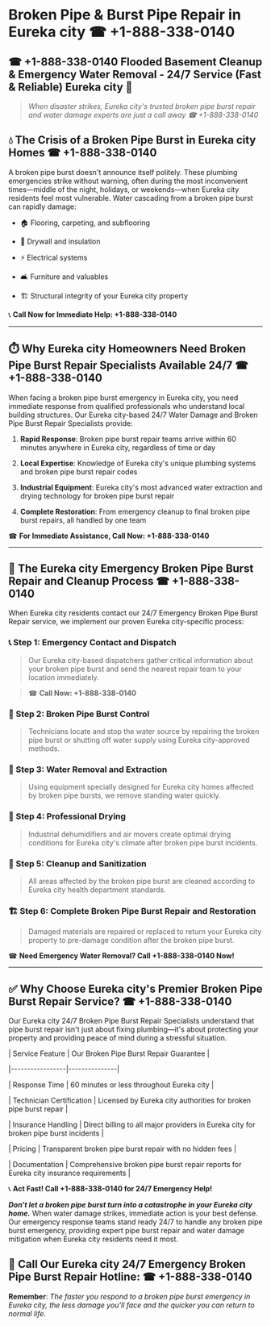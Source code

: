 # Broken Pipe & Burst Pipe Repair in Eureka city ☎ +1-888-338-0140  
## ☎ +1-888-338-0140 Flooded Basement Cleanup & Emergency Water Removal - 24/7 Service (Fast & Reliable) Eureka city 🚨  

> *When disaster strikes, Eureka city's trusted broken pipe burst repair and water damage experts are just a call away ☎ +1-888-338-0140*  

## 💧 The Crisis of a Broken Pipe Burst in Eureka city Homes ☎ +1-888-338-0140  

A broken pipe burst doesn't announce itself politely. These plumbing emergencies strike without warning, often during the most inconvenient times—middle of the night, holidays, or weekends—when Eureka city residents feel most vulnerable. Water cascading from a broken pipe burst can rapidly damage:  

* 🏠 Flooring, carpeting, and subflooring  
* 🧱 Drywall and insulation  
* ⚡ Electrical systems  
* 🛋️ Furniture and valuables  
* 🏗️ Structural integrity of your Eureka city property  

📞 **Call Now for Immediate Help: +1-888-338-0140**  

---  

## ⏱️ Why Eureka city Homeowners Need Broken Pipe Burst Repair Specialists Available 24/7 ☎ +1-888-338-0140  

When facing a broken pipe burst emergency in Eureka city, you need immediate response from qualified professionals who understand local building structures. Our Eureka city-based 24/7 Water Damage and Broken Pipe Burst Repair Specialists provide:  

1. **Rapid Response**: Broken pipe burst repair teams arrive within 60 minutes anywhere in Eureka city, regardless of time or day  
2. **Local Expertise**: Knowledge of Eureka city's unique plumbing systems and broken pipe burst repair codes  
3. **Industrial Equipment**: Eureka city's most advanced water extraction and drying technology for broken pipe burst repair  
4. **Complete Restoration**: From emergency cleanup to final broken pipe burst repairs, all handled by one team  

☎ **For Immediate Assistance, Call Now: +1-888-338-0140**  

---  

## 🔧 The Eureka city Emergency Broken Pipe Burst Repair and Cleanup Process ☎ +1-888-338-0140  

When Eureka city residents contact our 24/7 Emergency Broken Pipe Burst Repair service, we implement our proven Eureka city-specific process:  

### 📞 Step 1: Emergency Contact and Dispatch  
> Our Eureka city-based dispatchers gather critical information about your broken pipe burst and send the nearest repair team to your location immediately.  
> ☎ **Call Now: +1-888-338-0140**  

### 🚿 Step 2: Broken Pipe Burst Control  
> Technicians locate and stop the water source by repairing the broken pipe burst or shutting off water supply using Eureka city-approved methods.  

### 🌊 Step 3: Water Removal and Extraction  
> Using equipment specially designed for Eureka city homes affected by broken pipe bursts, we remove standing water quickly.  

### 💨 Step 4: Professional Drying  
> Industrial dehumidifiers and air movers create optimal drying conditions for Eureka city's climate after broken pipe burst incidents.  

### 🧼 Step 5: Cleanup and Sanitization  
> All areas affected by the broken pipe burst are cleaned according to Eureka city health department standards.  

### 🏗️ Step 6: Complete Broken Pipe Burst Repair and Restoration  
> Damaged materials are repaired or replaced to return your Eureka city property to pre-damage condition after the broken pipe burst.  

☎ **Need Emergency Water Removal? Call +1-888-338-0140 Now!**  

---  

## ✅ Why Choose Eureka city's Premier Broken Pipe Burst Repair Service? ☎ +1-888-338-0140  

Our Eureka city 24/7 Broken Pipe Burst Repair Specialists understand that pipe burst repair isn't just about fixing plumbing—it's about protecting your property and providing peace of mind during a stressful situation.  

| Service Feature | Our Broken Pipe Burst Repair Guarantee |  
|-----------------|---------------|  
| Response Time | 60 minutes or less throughout Eureka city |  
| Technician Certification | Licensed by Eureka city authorities for broken pipe burst repair |  
| Insurance Handling | Direct billing to all major providers in Eureka city for broken pipe burst incidents |  
| Pricing | Transparent broken pipe burst repair with no hidden fees |  
| Documentation | Comprehensive broken pipe burst repair reports for Eureka city insurance requirements |  

📞 **Act Fast! Call +1-888-338-0140 for 24/7 Emergency Help!**  

***Don't let a broken pipe burst turn into a catastrophe in your Eureka city home.*** When water damage strikes, immediate action is your best defense. Our emergency response teams stand ready 24/7 to handle any broken pipe burst emergency, providing expert pipe burst repair and water damage mitigation when Eureka city residents need it most.  

## 📱 Call Our Eureka city 24/7 Emergency Broken Pipe Burst Repair Hotline: ☎ +1-888-338-0140  

**Remember**: *The faster you respond to a broken pipe burst emergency in Eureka city, the less damage you'll face and the quicker you can return to normal life.*